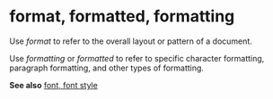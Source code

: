 # format, formatted, formatting

Use *format* to refer to the overall layout or pattern of a document. 

Use *formatting* or *formatted* to refer to specific character formatting, paragraph formatting, and other types of formatting.

**See also** [font, font style](~/a-z-word-list-term-collections/f/font-font-style.md)
